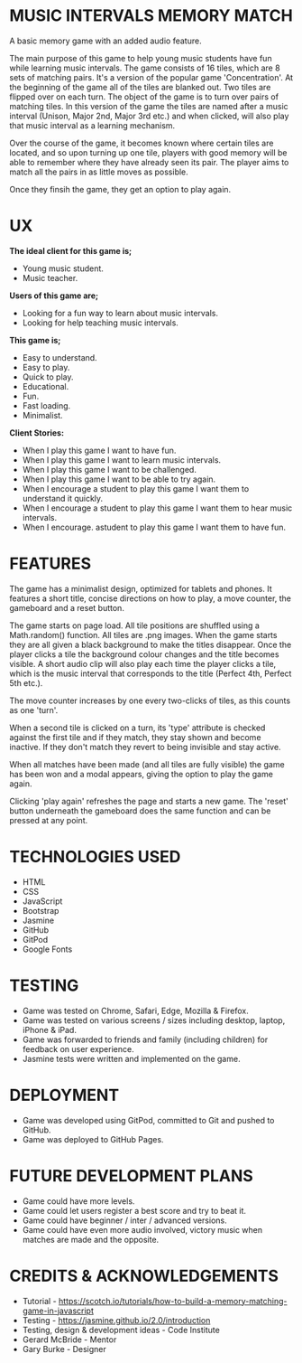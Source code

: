 <h1>MUSIC INTERVALS MEMORY MATCH</h1>
A basic memory game with an added audio feature.

The main purpose of this game to help young music students have fun while learning music intervals. The game consists of 16 tiles, which are 8 sets of matching pairs. It's a version of the popular game 'Concentration'. At the beginning of the game all of the tiles are blanked out. Two tiles are flipped over on each turn. The object of the game is to turn over pairs of matching tiles. In this version of the game the tiles are named after a music interval (Unison, Major 2nd, Major 3rd etc.) and when clicked, will also play that music interval as a learning mechanism.

Over the course of the game, it becomes known where certain tiles are located, and so upon turning up one tile, players with good memory will be able to remember where they have already seen its pair. The player aims to match all the pairs in as little moves as possible.

Once they finsih the game, they get an option to play again.

<h1>UX</h1>
<b>The ideal client for this game is;</b>

* Young music student.
* Music teacher.

<b>Users of this game are;</b>

* Looking for a fun way to learn about music intervals.
* Looking for help teaching music intervals.

<b>This game is;</b>

* Easy to understand.
* Easy to play.
* Quick to play.
* Educational.
* Fun.
* Fast loading.
* Minimalist.

<b>Client Stories:</b>

* When I play this game I want to have fun.
* When I play this game I want to learn music intervals.
* When I play this game I want to be challenged.
* When I play this game I want to be able to try again.
* When I encourage a student to play this game I want them to understand it quickly.
* When I encourage a student to play this game I want them to hear music intervals.
* When I encourage. astudent to play this game I want them to have fun.

<h1>FEATURES</h1>
The game has a minimalist design, optimized for tablets and phones. It features a short title, concise directions on how to play, a move counter, the gameboard and a reset button.

The game starts on page load. All tile positions are shuffled using a Math.random() function. All tiles are .png images. When the game starts they are all given a black background to make the titles disappear. Once the player clicks a tile the background colour changes and the title becomes visible. A short audio clip will also play each time the player clicks a tile, which is the music interval that corresponds to the title (Perfect 4th, Perfect 5th etc.).

The move counter increases by one every two-clicks of tiles, as this counts as one 'turn'.

When a second tile is clicked on a turn, its 'type' attribute is checked against the first tile and if they match, they stay shown and become inactive. If they don't match they revert to being invisible and stay active.

When all matches have been made (and all tiles are fully visible) the game has been won and a modal appears, giving the option to play the game again.

Clicking 'play again' refreshes the page and starts a new game. The 'reset' button underneath the gameboard does the same function and can be pressed at any point.

<h1>TECHNOLOGIES USED</h1>

* HTML
* CSS
* JavaScript
* Bootstrap
* Jasmine
* GitHub
* GitPod
* Google Fonts

<h1>TESTING</h1>

* Game was tested on Chrome, Safari, Edge, Mozilla & Firefox.
* Game was tested on various screens / sizes including desktop, laptop, iPhone & iPad.
* Game was forwarded to friends and family (including children) for feedback on user experience.
* Jasmine tests were written and implemented on the game.

<h1>DEPLOYMENT</h1>

* Game was developed using GitPod, committed to Git and pushed to GitHub.
* Game was deployed to GitHub Pages.

<h1>FUTURE DEVELOPMENT PLANS</h1>

* Game could have more levels.
* Game could let users register a best score and try to beat it.
* Game could have beginner / inter / advanced versions.
* Game could have even more audio involved, victory music when matches are made and the opposite.

<h1>CREDITS & ACKNOWLEDGEMENTS</h1>

* Tutorial - https://scotch.io/tutorials/how-to-build-a-memory-matching-game-in-javascript
* Testing - https://jasmine.github.io/2.0/introduction
* Testing, design & development ideas - Code Institute
* Gerard McBride - Mentor
* Gary Burke - Designer



